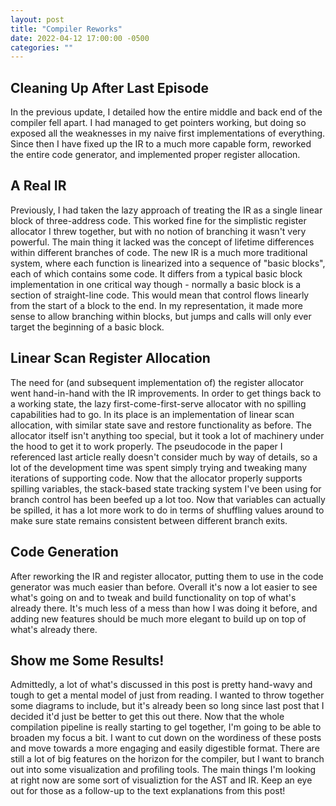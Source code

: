 ```yaml
---
layout: post
title: "Compiler Reworks"
date: 2022-04-12 17:00:00 -0500
categories: ""
---
```


## Cleaning Up After Last Episode
In the previous update, I detailed how the entire middle and back end of the compiler fell apart. I had managed to get pointers working, but doing so exposed all the weaknesses in my naive first implementations of everything. Since then I have fixed up the IR to a much more capable form, reworked the entire code generator, and implemented proper register allocation.

## A Real IR
Previously, I had taken the lazy approach of treating the IR as a single linear block of three-address code. This worked fine for the simplistic register allocator I threw together, but with no notion of branching it wasn't very powerful. The main thing it lacked was the concept of lifetime differences within different branches of code. The new IR is a much more traditional system, where each function is linearized into a sequence of "basic blocks", each of which contains some code. It differs from a typical basic block implementation in one critical way though - normally a basic block is a section of straight-line code. This would mean that control flows linearly from the start of a block to the end. In my representation, it made more sense to allow branching within blocks, but jumps and calls will only ever target the beginning of a basic block.

## Linear Scan Register Allocation
The need for (and subsequent implementation of) the register allocator went hand-in-hand with the IR improvements. In order to get things back to a working state, the lazy first-come-first-serve allocator with no spilling capabilities had to go. In its place is an implementation of linear scan allocation, with similar state save and restore functionality as before. The allocator itself isn't anything too special, but it took a lot of machinery under the hood to get it to work properly. The pseudocode in the paper I referenced last article really doesn't consider much by way of details, so a lot of the development time was spent simply trying and tweaking many iterations of supporting code. Now that the allocator properly supports spilling variables, the stack-based state tracking system I've been using for branch control has been beefed up a lot too. Now that variables can actually be spilled, it has a lot more work to do in terms of shuffling values around to make sure state remains consistent between different branch exits.

## Code Generation
After reworking the IR and register allocator, putting them to use in the code generator was much easier than before. Overall it's now a lot easier to see what's going on and to tweak and build functionality on top of what's already there. It's much less of a mess than how I was doing it before, and adding new features should be much more elegant to build up on top of what's already there.

## Show me Some Results!
Admittedly, a lot of what's discussed in this post is pretty hand-wavy and tough to get a mental model of just from reading. I wanted to throw together some diagrams to include, but it's already been so long since last post that I decided it'd just be better to get this out there. Now that the whole compilation pipeline is really starting to gel together, I'm going to be able to broaden my focus a bit. I want to cut down on the wordiness of these posts and move towards a more engaging and easily digestible format. There are still a lot of big features on the horizon for the compiler, but I want to branch out into some visualization and profiling tools. The main things I'm looking at right now are some sort of visualiztion for the AST and IR. Keep an eye out for those as a follow-up to the text explanations from this post!
